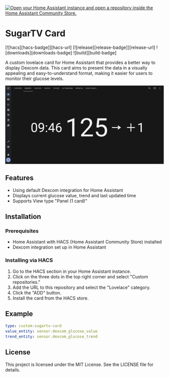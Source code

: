 [![Open your Home Assistant instance and open a repository inside the Home Assistant Community Store.](https://my.home-assistant.io/badges/hacs_repository.svg)](https://my.home-assistant.io/redirect/hacs_repository/?owner=wiltodelta&repository=homeassistant-sugartv-card&category=lovelace)

# SugarTV Card

[![hacs][hacs-badge]][hacs-url] [![release][release-badge]][release-url] ![downloads][downloads-badge] ![build][build-badge]

A custom lovelace card for Home Assistant that provides a better way to display Dexcom data. This card aims to present the data in a visually appealing and easy-to-understand format, making it easier for users to monitor their glucose levels.

![Screenshot](screenshot.png)

## Features

- Using default Dexcom integration for Home Assistant
- Displays current glucose value, trend and last updated time
- Supports View type "Panel (1 card)"

## Installation

### Prerequisites

- Home Assistant with HACS (Home Assistant Community Store) installed
- Dexcom integration set up in Home Assistant

### Installing via HACS

1. Go to the HACS section in your Home Assistant instance.
2. Click on the three dots in the top right corner and select "Custom repositories."
3. Add the URL to this repository and select the "Lovelace" category.
4. Click the "ADD" button.
5. Install the card from the HACS store.

## Example

```yaml
type: custom:sugartv-card
value_entity: sensor.dexcom_glucose_value
trend_entity: sensor.dexcom_glucose_trend
```

## License

This project is licensed under the MIT License. See the LICENSE file for details.
